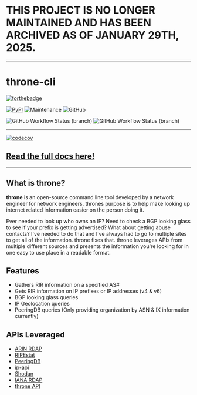 # THIS PROJECT IS NO LONGER MAINTAINED AND HAS BEEN ARCHIVED AS OF JANUARY 29TH, 2025.

---

# throne-cli

[![forthebadge](https://forthebadge.com/images/badges/made-with-python.svg)](https://forthebadge.com) 

[![PyPI](https://img.shields.io/pypi/v/throne?color=gold&label=throne)](https://www.throne.dev) ![Maintenance](https://img.shields.io/maintenance/yes/2023) ![GitHub](https://img.shields.io/github/license/throne/throne-cli)

![GitHub Workflow Status (branch)](https://img.shields.io/github/actions/workflow/status/throne/throne-cli/master-push.yml?branch=master
) ![GitHub Workflow Status (branch)](https://img.shields.io/github/actions/workflow/status/throne/throne-cli/dev-push.yml?branch=devel)

______

 [![codecov](https://codecov.io/gh/throne/throne-cli/branch/master/graph/badge.svg?token=V4VPD1SMET)](https://codecov.io/gh/throne/throne-cli)

## [Read the full docs here!](https://www.throne.dev/docs/introduction)

---

## What is throne?
**throne** is an open-source command line tool developed by a network engineer for network engineers. thrones purpose is to help make looking up
internet related information easier on the person doing it. 

Ever needed to look up who owns an IP? Need to check a BGP looking glass to see if your prefix is getting advertised? What about getting abuse contacts? 
I've needed to do that and I've always had to go to multiple sites to get all of the information. throne fixes that. throne leverages APIs from 
multiple different sources and presents the information you're looking for in one easy to use place in a readable format.

## Features

- Gathers RIR information on a specified AS#
- Gets RIR information on IP prefixes or IP addresses (v4 & v6)
- BGP looking glass queries
- IP Geolocation queries
- PeeringDB queries (Only providing organization by ASN & IX information currently)

## APIs Leveraged

- [ARIN RDAP](https://www.arin.net/resources/registry/whois/rdap/)
- [RIPEstat](https://stat.ripe.net/docs/data_api)
- [PeeringDB](https://www.peeringdb.com/apidocs/)
- [ip-api](https://ip-api.com/)
- [Shodan](https://developer.shodan.io/api/introduction)
- [IANA RDAP](https://www.iana.org/help/rdap-requirements)
- [throne API](https://www.throne.dev/docs/throne-api)
